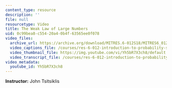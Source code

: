 ```yaml
---
content_type: resource
description: ''
file: null
resourcetype: Video
title: The Weak Law of Large Numbers
uid: 0c99bea8-c554-20a4-0b4f-63565ee0f078
video_files:
  archive_url: https://archive.org/download/MITRES.6-012S18/MITRES6_012S18_L18-04_300k.mp4
  video_captions_file: /courses/res-6-012-introduction-to-probability-spring-2018/2e19e638d48d52d1814dbbf71b60ca1f_Yh5bR7X3ch8.vtt
  video_thumbnail_file: https://img.youtube.com/vi/Yh5bR7X3ch8/default.jpg
  video_transcript_file: /courses/res-6-012-introduction-to-probability-spring-2018/dacac7324216098216ff309ec2de3914_Yh5bR7X3ch8.pdf
video_metadata:
  youtube_id: Yh5bR7X3ch8
---
```


**Instructor:** John Tsitsiklis